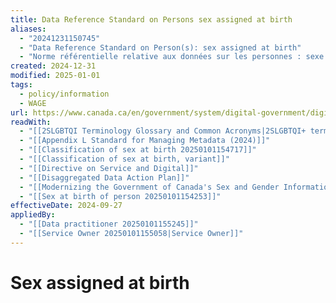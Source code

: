 ```yaml
---
title: Data Reference Standard on Persons sex assigned at birth
aliases:
  - "20241231150745"
  - "Data Reference Standard on Person(s): sex assigned at birth"
  - "Norme référentielle relative aux données sur les personnes : sexe assigné à la naissance"
created: 2024-12-31
modified: 2025-01-01
tags:
  - policy/information
  - WAGE
url: https://www.canada.ca/en/government/system/digital-government/digital-government-innovations/enabling-interoperability/gc-enterprise-data-reference-standards/data-reference-standard-person-sex-assigned-birth.html
readWith:
  - "[[2SLGBTQI Terminology Glossary and Common Acronyms|2SLGBTQI+ terminology – Glossary and common acronyms]]"
  - "[[Appendix L Standard for Managing Metadata (2024)]]"
  - "[[Classification of sex at birth 20250101154717]]"
  - "[[Classification of sex at birth, variant]]"
  - "[[Directive on Service and Digital]]"
  - "[[Disaggregated Data Action Plan]]"
  - "[[Modernizing the Government of Canada's Sex and Gender Information Practices Summary Report]]"
  - "[[Sex at birth of person 20250101154253]]"
effectiveDate: 2024-09-27
appliedBy:
  - "[[Data practitioner 20250101155245]]"
  - "[[Service Owner 20250101155058|Service Owner]]"
---
```

# Sex assigned at birth
